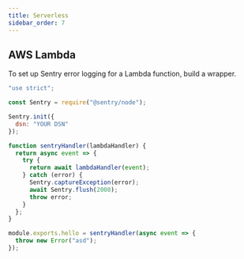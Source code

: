 ```yaml
---
title: Serverless
sidebar_order: 7
---
```


## AWS Lambda

To set up Sentry error logging for a Lambda function, build a wrapper.

```javascript
"use strict";

const Sentry = require("@sentry/node");

Sentry.init({
  dsn: "YOUR DSN"
});

function sentryHandler(lambdaHandler) {
  return async event => {
    try {
      return await lambdaHandler(event);
    } catch (error) {
      Sentry.captureException(error);
      await Sentry.flush(2000);
      throw error;
    }
  };
}

module.exports.hello = sentryHandler(async event => {
  throw new Error("asd");
});
```
